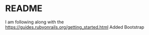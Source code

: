 # README

I am following along with the https://guides.rubyonrails.org/getting_started.html
Added Bootstrap
